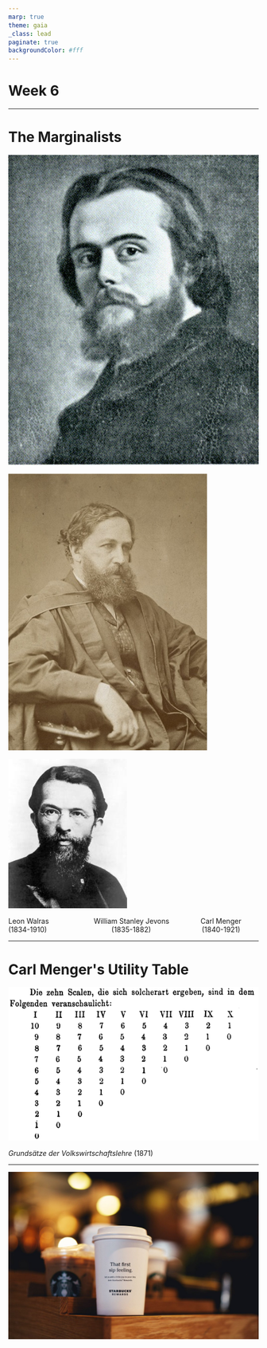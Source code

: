 ```yaml
---
marp: true
theme: gaia
_class: lead
paginate: true
backgroundColor: #fff
---
```


# Week 6

---
# The Marginalists
![bg 77%](images/walras.jpg)

![bg 70%](images/jevons.jpg)

![bg 77%](images/menger.jpg)
&nbsp;
&nbsp;
&nbsp;
&nbsp;
&nbsp;
&nbsp;
&nbsp;

Leon Walras &nbsp; &nbsp; &nbsp; &nbsp;&nbsp; &nbsp;&nbsp; &nbsp; &nbsp; &nbsp; &nbsp; &nbsp;   William Stanley Jevons &nbsp; &nbsp;&nbsp;&nbsp;&nbsp; &nbsp; &nbsp; &nbsp; &nbsp; Carl Menger
(1834-1910) &nbsp; &nbsp; &nbsp; &nbsp;&nbsp; &nbsp;&nbsp; &nbsp; &nbsp; &nbsp; &nbsp; &nbsp; &nbsp; &nbsp; &nbsp; &nbsp; &nbsp;    (1835-1882) &nbsp; &nbsp;&nbsp;&nbsp;&nbsp; &nbsp; &nbsp; &nbsp; &nbsp; &nbsp;&nbsp;&nbsp;&nbsp;&nbsp;&nbsp;&nbsp;&nbsp;&nbsp;       (1840-1921)

---
# Carl Menger's Utility Table

![bg right 100%](images/mengerutility.png)

*Grundsätze der Volkswirtschaftslehre* (1871)

---

![bg cover 100%](images/firstsip.jpg)
